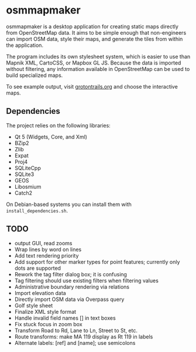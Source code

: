 # osmmapmaker

osmmapmaker is a desktop application for creating static maps directly from OpenStreetMap data. It aims to be simple enough that non-engineers can import OSM data, style their maps, and generate the tiles from within the application.

The program includes its own stylesheet system, which is easier to use than Mapnik XML, CartoCSS, or Mapbox GL JS. Because the data is imported without filtering, any information available in OpenStreetMap can be used to build specialized maps.

To see example output, visit [grotontrails.org](http://www.grotontrails.org) and choose the interactive maps.

## Dependencies

The project relies on the following libraries:

- Qt 5 (Widgets, Core, and Xml)
- BZip2
- Zlib
- Expat
- Proj4
- SQLiteCpp
- SQLite3
- GEOS
- Libosmium
- Catch2

On Debian-based systems you can install them with `install_dependencies.sh`.

## TODO

- output GUI, read zooms
- Wrap lines by word on lines
- Add text rendering priority
- Add support for other marker types for point features; currently only dots are supported
- Rework the tag filter dialog box; it is confusing
- Tag filtering should use existing filters when filtering values
- Administrative boundary rendering via relations
- Import elevation data
- Directly import OSM data via Overpass query
- Golf style sheet
- Finalize XML style format
- Handle invalid field names [] in text boxes
- Fix stuck focus in zoom box
- Transform Road to Rd, Lane to Ln, Street to St, etc.
- Route transforms: make MA 119 display as Rt 119 in labels
- Alternate labels: [ref] and [name]; use semicolons
